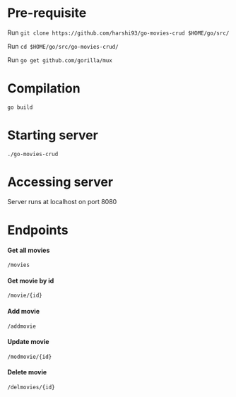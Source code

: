 # Pre-requisite

Run `git clone https://github.com/harshi93/go-movies-crud $HOME/go/src/`

Run `cd $HOME/go/src/go-movies-crud/`

Run `go get github.com/gorilla/mux`

# Compilation
`go build`

# Starting server

`./go-movies-crud`

# Accessing server
Server runs at localhost on port 8080

# Endpoints

#### Get all movies
`/movies`

#### Get movie by id
`/movie/{id}`

#### Add movie
`/addmovie`

#### Update movie
`/modmovie/{id}`

#### Delete movie
`/delmovies/{id}`